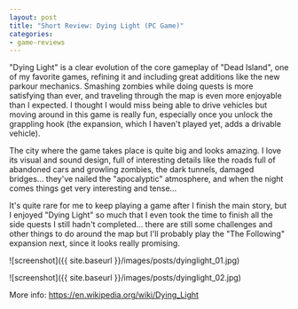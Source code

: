 ```yaml
---
layout: post
title: "Short Review: Dying Light (PC Game)"
categories:
- game-reviews
---
```


<p>"Dying Light" is a clear evolution of the core gameplay of "Dead Island", one of my favorite games, refining it and including great additions like the new parkour mechanics. Smashing zombies while doing quests is more satisfying than ever, and traveling through the map is even more enjoyable than I expected. I thought I would miss being able to drive vehicles but moving around in this game is really fun, especially once you unlock the grappling hook (the expansion, which I haven't played yet, adds a drivable vehicle).</p>

<p>The city where the game takes place is quite big and looks amazing. I love its visual and sound design, full of interesting details like the roads full of abandoned cars and growling zombies, the dark tunnels, damaged bridges... they've nailed the "apocalyptic" atmosphere, and when the night comes things get very interesting and tense...</p>

<p>It's quite rare for me to keep playing a game after I finish the main story, but I enjoyed "Dying Light" so much that I even took the time to finish all the side quests I still hadn't completed... there are still some challenges and other things to do around the map but I'll probably play the "The Following" expansion next, since it looks really promising.
</p>


![screenshot]({{ site.baseurl }}/images/posts/dyinglight_01.jpg)

![screenshot]({{ site.baseurl }}/images/posts/dyinglight_02.jpg)


<p>More info: <a href="https://en.wikipedia.org/wiki/Dying_Light">https://en.wikipedia.org/wiki/Dying_Light</a><p>

